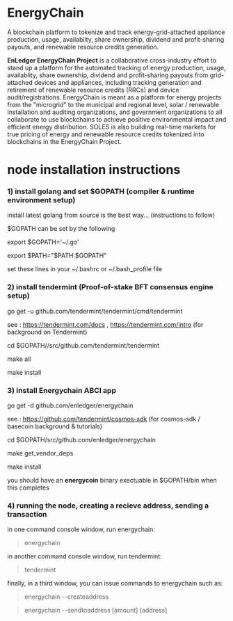 # EnergyChain

A blockchain platform to tokenize and track energy-grid-attached appliance production, usage, availablity,
share ownership, dividend and profit-sharing payouts, and renewable resource credits generation.

<b>EnLedger EnergyChain Project</b> is a collaborative cross-industry effort to stand up a platform for the
automated tracking of energy production, usage, availablity, share ownership, dividend and profit-sharing
payouts from grid-attached devices and appliances, including tracking generation and retirement of renewable
resource credits (RRCs) and device audit/registrations. EnergyChain is meant as a platform for energy projects
from the "microgrid" to the municipal and regional level, solar / renewable installation and auditing organizations,
and government organizations to all collaborate to use blockchains to achieve positive environmental impact and
efficient energy distribution. SOLES is also building real-time markets for true pricing of energy and renewable
resource credits tokenized into blockchains in the EnergyChain Project.

# node installation instructions

### 1) install golang and set $GOPATH (compiler & runtime environment setup)

install latest golang from source is the best way... (instructions to follow)

$GOPATH can be set by the following

export $GOPATH='~/.go'

export $PATH="$PATH:$GOPATH"

set these lines in your ~/.bashrc or ~/.bash_profile file

### 2) install tendermint (Proof-of-stake BFT consensus engine setup)

go get -u github.com/tendermint/tendermint/cmd/tendermint

see : https://tendermint.com/docs , https://tendermint.com/intro   (for background on Tendermint)

cd $GOPATH//src/github.com/tendermint/tendermint

make all

make install

### 3) install Energychain ABCI app

go get -d github.com/enledger/energychain

see : https://github.com/tendermint/cosmos-sdk (for cosmos-sdk / basecoin background & tutorials)

cd $GOPATH/src/github.com/enledger/energychain

make get_vendor_deps

make install

you should have an <b>energycoin</b> binary exectuable in $GOPATH/bin when this completes

### 4) running the node, creating a recieve address, sending a transaction

in one command console window, run energychain:

> energychain

in another command console window, run tendermint:

> tendermint

finally, in a third window, you can issue commands to energychain such as:

> energychain --createaddress

> energychain --sendtoaddress [amount] [address]










